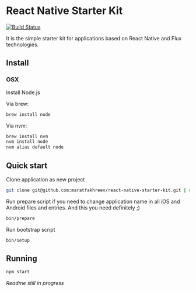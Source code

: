 # React Native Starter Kit

[![Build Status](https://travis-ci.org/maratfakhreev/react-native-starter-kit.svg?branch=master)](https://travis-ci.org/maratfakhreev/react-native-starter-kit)

It is the simple starter kit for applications based on React Native and Flux technologies.

## Install
### OSX

Install Node.js

Via brew:
```bash
brew install node
```

Via nvm:
```bash
brew install nvm
nvm install node
nvm alias default node
```

## Quick start

Clone application as new project

```bash
git clone git@github.com:maratfakhreev/react-native-starter-kit.git | cd react-native-starter-kit
```

Run prepare script if you need to change application name in all iOS and Android files and entries. And this you need definitely ;)

```bash
bin/prepare
```

Run bootstrap script

```bash
bin/setup
```

## Running

```bash
npm start
```

*Readme still in progress*
